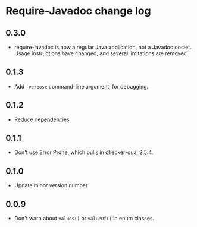 # Require-Javadoc change log

## 0.3.0

- require-javadoc is now a regular Java application, not a Javadoc doclet.
  Usage instructions have changed, and several limitations are removed.

## 0.1.3

- Add `-verbose` command-line argument, for debugging.

## 0.1.2

- Reduce dependencies.

## 0.1.1

- Don't use Error Prone, which pulls in checker-qual 2.5.4.

## 0.1.0

- Update minor version number

## 0.0.9

- Don't warn about `values()` or `valueOf()` in enum classes.
